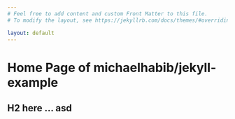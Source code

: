 ```yaml
---
# Feel free to add content and custom Front Matter to this file.
# To modify the layout, see https://jekyllrb.com/docs/themes/#overriding-theme-defaults

layout: default
---
```

# Home Page of michaelhabib/jekyll-example

## H2 here ...  asd
 